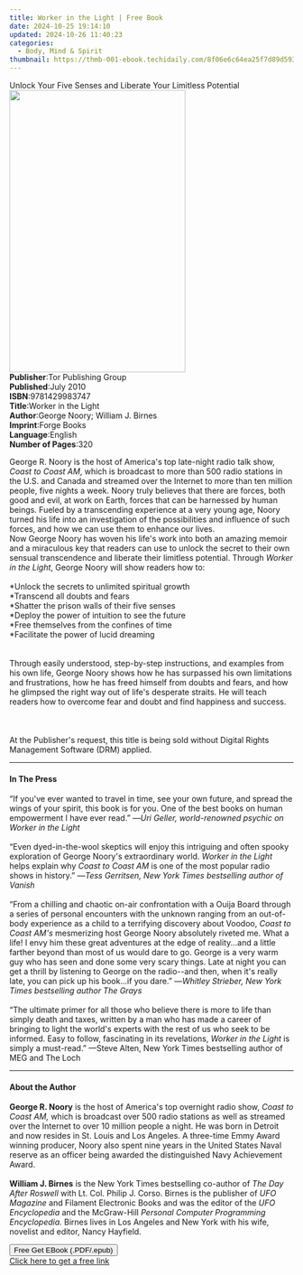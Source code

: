 ```yaml
---
title: Worker in the Light | Free Book
date: 2024-10-25 19:14:10
updated: 2024-10-26 11:40:23
categories:
  - Body, Mind & Spirit
thumbnail: https://thmb-001-ebook.techidaily.com/8f06e6c64ea25f7d89d593d3c438ceb471dd9be649c401db7d3c70d7fb663ce4.jpg
---
```

<main id="book-container">
  <div class="flex flex-col">
    <div class="book-brief flex-1 py-6 px-4 sm:p-6 md:py-10 md:px-8">
      <!-- brief-->
      <div class="book-brief-main">
        Unlock Your Five Senses and Liberate Your Limitless Potential
      </div>
    </div>
    <div
      class="book-meta-info flex-1 grid gap-4 col-start-1 col-end-3 row-start-1 sm:mb-6 sm:grid-cols-4 lg:gap-6 lg:col-start-2 lg:row-end-6 lg:row-span-6 lg:mb-0"
    >
      <div
        class="book-meta-info-left place-content-center mt-4 p-4 text-sm leading-6 col-start-2 col-span-2 dark:text-slate-400"
      >
        <img
          class="w-full h-500 object-cover rounded-lg sm:h-255 sm:col-span-2 lg:col-span-full"
          src="https://img-001-ebook.techidaily.com/499554d01afca165e4c653880212d1f0343fd8583f9ba33d67199a9559d06dfe.jpg"
          alt=""
          width="312"
          height="500"
        />
      </div>
      <div
        class="book-meta-info-right mt-2 col-start-1 row-start-2 col-span-3 self-center"
      >
        <!-- meta data  -->
        <div class="flex flex-col px-4 md:px-8">
          <div class="flex-1">
            <strong>Publisher</strong>:<span class="px-2"
              >Tor Publishing Group</span
            >
          </div>
          <div class="flex-1">
            <strong>Published</strong>:<span class="px-2">July 2010</span>
          </div>
          <div class="flex-1">
            <strong>ISBN</strong>:<span class="px-2">9781429983747</span>
          </div>
          <div class="flex-1">
            <strong>Title</strong>:<span class="px-2">Worker in the Light</span>
          </div>
          <div class="flex-1">
            <strong>Author</strong>:<span class="px-2"
              >George Noory; William J. Birnes</span
            >
          </div>
          <div class="flex-1">
            <strong>Imprint</strong>:<span class="px-2">Forge Books</span>
          </div>
          <div class="flex-1">
            <strong>Language</strong>:<span class="px-2">English</span>
          </div>
          <div class="flex-1">
            <strong>Number of Pages</strong>:<span class="px-2">320</span>
          </div>
        </div>
      </div>
    </div>
    <div class="book-description flex-1 py-6 px-4 sm:p-6 md:py-10 md:px-8">
      <div class="book-description-main">
        <div accordion-content="" id="description">
          <p>
            George R. Noory is the host of America's top late-night radio talk
            show, <i>Coast to Coast AM</i>, which is broadcast to more than 500
            radio stations in the U.S. and Canada and streamed over the Internet
            to more than ten million people, five nights a week. Noory truly
            believes that there are forces, both good and evil, at work on
            Earth, forces that can be harnessed by human beings. Fueled by a
            transcending experience at a very young age, Noory turned his life
            into an investigation of the possibilities and influence of such
            forces, and how we can use them to enhance our lives. <br />Now
            George Noory has woven his life's work into both an amazing memoir
            and a miraculous key that readers can use to unlock the secret to
            their own sensual transcendence and liberate their limitless
            potential. Through <i>Worker in the Light</i>, George Noory will
            show readers how to:<br /><br />*Unlock the secrets to unlimited
            spiritual growth<br />*Transcend all doubts and fears<br />*Shatter
            the prison walls of their five senses<br />*Deploy the power of
            intuition to see the future<br />*Free themselves from the confines
            of time<br />*Facilitate the power of lucid dreaming
            <br /><br /><br />Through easily understood, step-by-step
            instructions, and examples from his own life, George Noory shows how
            he has surpassed his own limitations and frustrations, how he has
            freed himself from doubts and fears, and how he glimpsed the right
            way out of life's desperate straits. He will teach readers how to
            overcome fear and doubt and find happiness and success.
            <br /><br /><br /><br />At the Publisher's request, this title is
            being sold without Digital Rights Management Software (DRM) applied.
          </p>
        </div>
        <div class="accordion-fader"></div>
      </div>
    </div>
    <div class="book-excerpts flex-1 py-6 px-4 sm:p-6 md:py-10 md:px-8">
      <!-- excerpts-->
      <div class="book-excerpts-main">
        <hr />
        <h4 class="placeholder placeholder-heading">
          <span>In The Press</span>
        </h4>
        <p></p>
        <p>
          “If you've ever wanted to travel in time, see your own future, and
          spread the wings of your spirit, this book is for you. One of the best
          books on human empowerment I have ever read.” —<i
            >Uri Geller, world-renowned psychic on Worker in the Light</i
          ><br /><br />“Even dyed-in-the-wool skeptics will enjoy this
          intriguing and often spooky exploration of George Noory's
          extraordinary world. <i>Worker in the Light</i> helps explain why
          <i>Coast to Coast AM</i> is one of the most popular radio shows in
          history.” —<i
            >Tess Gerritsen, New York Times bestselling author of Vanish</i
          ><br /><br />“From a chilling and chaotic on-air confrontation with a
          Ouija Board through a series of personal encounters with the unknown
          ranging from an out-of-body experience as a child to a terrifying
          discovery about Voodoo, <i>Coast to Coast AM's </i>mesmerizing host
          George Noory absolutely riveted me. What a life! I envy him these
          great adventures at the edge of reality...and a little farther beyond
          than most of us would dare to go. George is a very warm guy who has
          seen and done some very scary things. Late at night you can get a
          thrill by listening to George on the radio--and then, when it's really
          late, you can pick up his book...if you dare.” —<i
            >Whitley Strieber, New York Times bestselling author The Grays</i
          ><br /><br />“The ultimate primer for all those who believe there is
          more to life than simply death and taxes, written by a man who has
          made a career of bringing to light the world's experts with the rest
          of us who seek to be informed. Easy to follow, fascinating in its
          revelations, <i>Worker in the Light</i> is simply a must-read.” —Steve
          Alten, New York Times bestselling author of MEG and The Loch
        </p>
        <p></p>
      </div>
    </div>
    <div class="book-about-author flex-1 py-6 px-4 sm:p-6 md:py-10 md:px-8">
      <!-- about author-->
      <div class="book-main-author-main">
        <hr />
        <h4 class="placeholder placeholder-heading">
          <span>About the Author</span>
        </h4>
        <p></p>
        <p>
          <b>George R. Noory</b> is the host of America's top overnight radio
          show, <i>Coast to Coast AM,</i> which is broadcast over 500 radio
          stations as well as streamed over the Internet to over 10 million
          people a night. He was born in Detroit and now resides in St. Louis
          and Los Angeles. A three-time Emmy Award winning producer, Noory also
          spent nine years in the United States Naval reserve as an officer
          being awarded the distinguished Navy Achievement Award. <br /><br /><b
            >William J. Birnes</b
          >
          is the New York Times bestselling co-author of
          <i>The Day After Roswell</i> with Lt. Col. Philip J. Corso. Birnes is
          the publisher of <i>UFO Magazine</i> and Filament Electronic Books and
          was the editor of the <i>UFO Encyclopedia</i> and the McGraw-Hill
          <i>Personal Computer Programming Encyclopedia.</i> Birnes lives in Los
          Angeles and New York with his wife, novelist and editor, Nancy
          Hayfield.
        </p>
        <p></p>
      </div>
    </div>
    <div class="book-free-get flex-1 py-6 px-4 sm:p-6 md:py-10 md:px-8">
      <button
        id="btn-free-get"
        class="bg-blue-500 hover:bg-blue-700 text-white font-bold py-2 px-4 rounded"
      >
        Free Get EBook (.PDF/.epub)
      </button>
      <div id="countdown-display" class="px-2 text-lg mt-2"></div>
      <a
        id="free-link"
        class="hidden bg-blue-500 hover:bg-blue-700 text-white font-bold py-2 px-4 rounded"
        href="https://www.ebooks.com/en-us/book/664275/worker-in-the-light/george-noory/"
        target="_blank"
        >Click here to get a free link</a
      >
    </div>
    <script>
      let countdownTime = 0;
      let countdownInterval = null;
      document
        .getElementById('btn-free-get')
        .addEventListener('click', startCountdown);
      function startCountdown() {
        countdownTime = new Date().getTime() + 60000 * 3;
        countdownInterval = setInterval(updateCountdown, 1000);
        document.getElementById('btn-free-get').disabled = true;
        document
          .getElementById('btn-free-get')
          .classList.add('bg-gray-500', 'cursor-not-allowed');
      }
      function updateCountdown() {
        let currentTime = new Date().getTime();
        let timeLeft = countdownTime - currentTime;
        let secondsLeft = Math.floor(timeLeft / 1000);
        document.getElementById('countdown-display').innerHTML =
          `Remaining time: ${secondsLeft} seconds.`;
        if (secondsLeft <= 0) {
          clearInterval(countdownInterval);
          document.getElementById('btn-free-get').classList.add('hidden');
          document.getElementById('free-link').classList.remove('hidden');
          document.getElementById('countdown-display').innerHTML = '';
        }
      }
    </script>
  </div>
</main>
